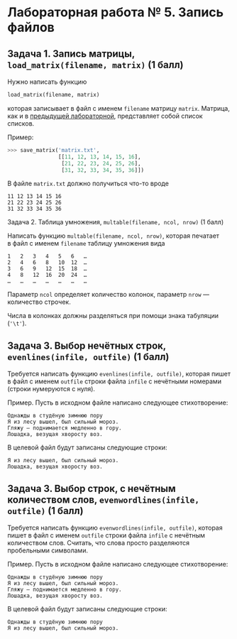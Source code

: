 Лабораторная работа № 5. Запись файлов
======================================

Задача 1. Запись матрицы, `load_matrix(filename, matrix)` (1 балл)
------------------------------------------------------------------
Нужно написать функцию
```python
load_matrix(filename, matrix)
```
которая записывает в файл с именем `filename` матрицу `matrix`. Матрица, как
и в [предыдущей лабораторной](b-lab04.md), представляет собой список списков.

Пример:

```python
>>> save_matrix('matrix.txt',
                [[11, 12, 13, 14, 15, 16],
                 [21, 22, 23, 24, 25, 26],
                 [31, 32, 33, 34, 35, 36]])
```

В файле `matrix.txt` должно получиться что-то вроде

    11 12 13 14 15 16
    21 22 23 24 25 26
    31 32 33 34 35 36


Задача 2. Таблица умножения, `multable(filename, ncol, nrow)` (1 балл)

Написать функцию `multable(filename, ncol, nrow)`, которая печатает в файл
с именем `filename` таблицу умножения вида

    1	2	3	4	5	6	…
    2	4	6	8	10	12	…
    3	6	9	12	15	18	…
    4	8	12	16	20	24	…
    …	…	…	…	…	…	…

Параметр `ncol` определяет количество колонок, параметр `nrow` — количество
строчек.

Числа в колонках должны разделяться при помощи знака табуляции (`'\t'`).


Задача 3. Выбор нечётных строк, `evenlines(infile, outfile)` (1 балл)
---------------------------------------------------------------------
Требуется написать функцию `evenlines(infile, outfile)`, которая пишет
в файл с именем `outfile` строки файла `infile` с нечётными номерами
(строки нумеруются с нуля).

Пример. Пусть в исходном файле написано следующее стихотворение:

    Однажды в студёную зимнюю пору
    Я из лесу вышел, был сильный мороз.
    Гляжу — поднимается медленно в гору.
    Лошадка, везущая хворосту воз.

В целевой файл будут записаны следующие строки:

    Я из лесу вышел, был сильный мороз.
    Лошадка, везущая хворосту воз.


Задача 3. Выбор строк, с нечётным количеством слов, `evenwordlines(infile, outfile)` (1 балл)
---------------------------------------------------------------------------------------------
Требуется написать функцию `evenwordlines(infile, outfile)`, которая пишет
в файл с именем `outfile` строки файла `infile` с нечётным количеством слов.
Считать, что слова просто разделяются пробельными символами.

Пример. Пусть в исходном файле написано следующее стихотворение:

    Однажды в студёную зимнюю пору
    Я из лесу вышел, был сильный мороз.
    Гляжу — поднимается медленно в гору.
    Лошадка, везущая хворосту воз.

В целевой файл будут записаны следующие строки:

    Однажды в студёную зимнюю пору
    Я из лесу вышел, был сильный мороз.
